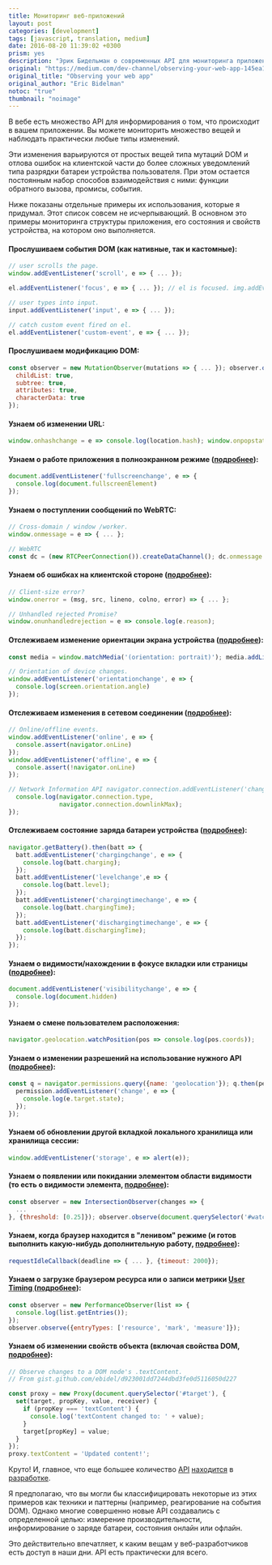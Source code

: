 ```yaml
---
title: Мониторинг веб-приложений
layout: post
categories: [development]
tags: [javascript, translation, medium]
date: 2016-08-20 11:39:02 +0300
prism: yes
description: "Эрик Бидельман о современных API для мониторинга приложений"
original: "https://medium.com/dev-channel/observing-your-web-app-145ea1db3469#.1lkiybc2o"
original_title: "Observing your web app"
original_author: "Eric Bidelman"
notoc: "true"
thumbnail: "noimage"
---
```


В вебе есть множество API для информирования о том, что происходит в вашем приложении. Вы можете мониторить множество вещей и наблюдать практически любые типы изменений.

Эти изменения варьируются от простых вещей типа мутаций DOM и отлова ошибок на клиентской части до более сложных уведомлений типа разрядки батареи устройства пользователя. При этом остается постоянным набор способов взаимодействия с ними: функции обратного вызова, промисы, события.

Ниже показаны отдельные примеры их использования, которые я придумал. Этот список совсем не исчерпывающий. В основном это примеры мониторинга структуры приложения, его состояния и свойств устройства, на котором оно выполняется.

####  Прослушиваем события DOM (как нативные, так и кастомные):

```javascript
// user scrolls the page.
window.addEventListener('scroll', e => { ... });

el.addEventListener('focus', e => { ... }); // el is focused. img.addEventListener('load', e => { ... }); // img is done loading. 

// user types into input.
input.addEventListener('input', e => { ... }); 

// catch custom event fired on el.
el.addEventListener('custom-event', e => { ... });
```

#### Прослушиваем модификацию DOM:

```javascript
const observer = new MutationObserver(mutations => { ... }); observer.observe(document.body, {
  childList: true,
  subtree: true,
  attributes: true,
  characterData: true
});
```

#### Узнаем об изменении URL:

```javascript
window.onhashchange = e => console.log(location.hash); window.onpopstate = e => console.log(document.location, e.state);
```

#### Узнаем о работе приложения в полноэкранном режиме ([подробнее](https://developer.mozilla.org/en-US/docs/Web/API/Fullscreen_API)):

```javascript
document.addEventListener('fullscreenchange', e => {
  console.log(document.fullscreenElement)
});
```

#### Узнаем о поступлении сообщений по WebRTC:

```javascript
// Cross-domain / window /worker.
window.onmessage = e => { ... }; 

// WebRTC
const dc = (new RTCPeerConnection()).createDataChannel(); dc.onmessage = e => { ... };
```

#### Узнаем об ошибках на клиентской стороне ([подробнее](https://developer.mozilla.org/en-US/docs/Web/API/GlobalEventHandlers/onerror)):

```javascript
// Client-size error?
window.onerror = (msg, src, lineno, colno, error) => { ... };

// Unhandled rejected Promise?
window.onunhandledrejection = e => console.log(e.reason);
```

#### Отслеживаем изменение ориентации экрана устройства ([подробнее](https://developer.mozilla.org/en-US/docs/Web/Events/orientationchange)):

```javascript
const media = window.matchMedia('(orientation: portrait)'); media.addListener(mql => console.log(mql.matches)); 

// Orientation of device changes.
window.addEventListener('orientationchange', e => {
  console.log(screen.orientation.angle)
});
```

#### Отслеживаем изменения в сетевом соединении ([подробнее](https://developer.mozilla.org/en-US/docs/Web/API/Network_Information_API)):

```javascript
// Online/offline events.
window.addEventListener('online', e => {
  console.assert(navigator.onLine)
});
window.addEventListener('offline', e => {
  console.assert(!navigator.onLine)
});

// Network Information API navigator.connection.addEventListener('change', e => {
  console.log(navigator.connection.type,
              navigator.connection.downlinkMax);
});
```

#### Отслеживаем состояние заряда батареи устройства ([подробнее](https://developer.mozilla.org/en-US/docs/Web/API/Battery_Status_API)):

```javascript
navigator.getBattery().then(batt => { 
  batt.addEventListener('chargingchange', e => {
    console.log(batt.charging);
  });
  batt.addEventListener('levelchange',e => {
    console.log(batt.level);
  });
  batt.addEventListener('chargingtimechange', e => {
    console.log(batt.chargingTime);
  }); 
  batt.addEventListener('dischargingtimechange', e => {
    console.log(batt.dischargingTime);
  });
});


```

#### Узнаем о видимости/нахождении в фокусе вкладки или страницы ([подробнее](https://developer.mozilla.org/en-US/docs/Web/API/Page_Visibility_API)):

```javascript
document.addEventListener('visibilitychange', e => {
  console.log(document.hidden)
});
```

#### Узнаем о смене пользователем расположения:

```javascript
navigator.geolocation.watchPosition(pos => console.log(pos.coords));
```

#### Узнаем о изменении разрешений на использование нужного API ([подробнее](https://developer.mozilla.org/en-US/docs/Web/API/Permissions_API)):

```javascript
const q = navigator.permissions.query({name: 'geolocation'}); q.then(permission => {
  permission.addEventListener('change', e => {
    console.log(e.target.state);
  });
});
```

#### Узнаем об обновлении другой вкладкой локального хранилища или хранилища сессии:

```javascript
window.addEventListener('storage', e => alert(e));
```

#### Узнаем о появлении или покидании элементом области видимости (то есть о видимости элемента, [подробнее](https://developer.mozilla.org/en-US/docs/Web/API/Intersection_Observer_API)):

```javascript
const observer = new IntersectionObserver(changes => {
  ...
}, {threshold: [0.25]}); observer.observe(document.querySelector('#watchMe'));
```

#### Узнаем, когда браузер находится в "ленивом" режиме (и готов выполнить какую-нибудь дополнительную работу, [подробнее](https://developers.google.com/web/updates/2015/08/using-requestidlecallback?hl=en)):

```javascript
requestIdleCallback(deadline => { ... }, {timeout: 2000});
```

#### Узнаем о загрузке браузером ресурса или о записи метрики  [User Timing ](https://developer.mozilla.org/en-US/docs/Web/API/User_Timing_API) ([подробнее](https://developers.google.com/web/updates/2016/06/performance-observer?hl=en)):

```javascript
const observer = new PerformanceObserver(list => {
  console.log(list.getEntries());
});
observer.observe({entryTypes: ['resource', 'mark', 'measure']});
```

#### Узнаем об изменении свойств объекта (включая свойства DOM, [подробнее](https://developer.mozilla.org/en-US/docs/Web/JavaScript/Reference/Global_Objects/Proxy)):

```javascript
// Observe changes to a DOM node's .textContent.
// From gist.github.com/ebidel/d923001dd7244dbd3fe0d5116050d227 

const proxy = new Proxy(document.querySelector('#target'), { 
  set(target, propKey, value, receiver) {
    if (propKey === 'textContent') {
      console.log('textContent changed to: ' + value);
    }
    target[propKey] = value;
  }
});
proxy.textContent = 'Updated content!';
```

Круто! И, главное, что еще большее количество [API](https://www.chromestatus.com/features/5558926443544576) [находится](https://www.chromestatus.com/features/5768542523752448) в [разработке](https://www.chromestatus.com/features/5662847321243648).

Я предполагаю, что вы могли бы классифицировать некоторые из этих примеров как техники и паттерны (например, реагирование на события DOM). Однако многие совершенно новые API создавались с определенной целью: измерение производительности, информирование о заряде батареи, состояния онлайн или офлайн.

Это действительно впечатляет, к каким вещам у веб-разработчиков есть доступ в наши дни. API есть практически для всего.

